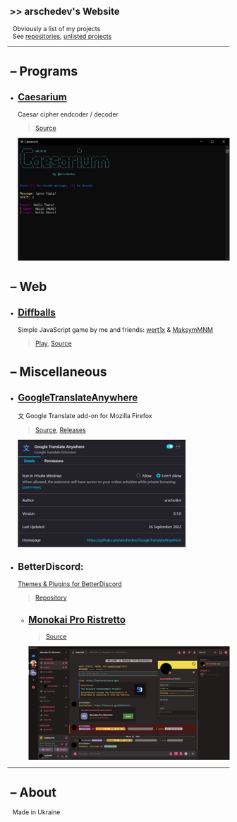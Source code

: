 <link rel="shortcut icon" type="image/png" href="https://avatars.githubusercontent.com/u/98528463?v=4">
<link rel="stylesheet" href="resources/styles.css">
<!--  -->

## &nbsp;>> arschedev's Website
&nbsp;&nbsp; Obviously a list of my projects  
&nbsp;&nbsp; See [repositories](https://github.com/arschedev?tab=repositories), [unlisted projects](https://arschedev.github.io/arschedev/Projects)

---

# &nbsp;– Programs
- ## [Caesarium](/arschedev/Projects/Ruby/Caesarium/)
  Caesar cipher endcoder / decoder
  > [Source](https://github.com/arschedev/arschedev/tree/main/Projects/Ruby/Caesarium)

  ![Caesarium](https://raw.githubusercontent.com/arschedev/arschedev/main/Projects/Ruby/Caesarium/caesarium.png)

# &nbsp;– Web
- ## [Diffballs](/diffballs/)
  Simple JavaScript game by me and friends: [wert1x](https://github.com/wert1x) & [MaksymMNM](https://github.com/MaksymMNM)
  > [Play](/diffballs/), [Source](https://github.com/arschedev/arschedev.github.io/tree/main/diffballs)
  
<!--   <img alt="Diffballs" src="https://raw.githubusercontent.com/arschedev/arschedev.github.io/main/diffballs/diffballs.png" width="640"> -->

# &nbsp;– Miscellaneous
- ## [GoogleTranslateAnywhere](/GoogleTranslateAnywhere/)
  文 Google Translate add-on for Mozilla Firefox
  > [Source](https://github.com/arschedev/GoogleTranslateAnywhere), [Releases](https://github.com/arschedev/GoogleTranslateAnywhere/releases)

  <img alt="GoogleTranslateAnywhere" src="https://raw.githubusercontent.com/arschedev/GoogleTranslateAnywhere/main/icons/extension.png" width="380">

- ## BetterDiscord:
  [Themes & Plugins for BetterDiscord](/BetterDiscord/)
  > [Repository](https://github.com/arschedev/BetterDiscord)
    - ## [Monokai Pro Ristretto](/BetterDiscord/Themes/MonokaiProRistretto/)
      > [Source](https://github.com/arschedev/BetterDiscord/tree/main/Themes/MonokaiProRistretto)

      ![Monokai Pro Ristretto](https://raw.githubusercontent.com/arschedev/BetterDiscord/main/Themes/MonokaiProRistretto/preview.png)

---

# &nbsp;– About
&nbsp;&nbsp; Made in Ukraine
